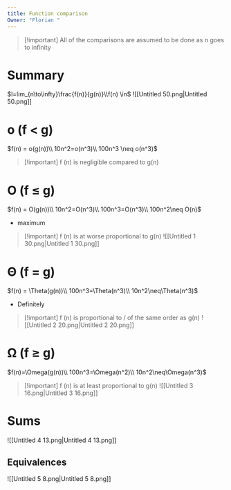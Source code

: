 ```yaml
---
title: Function comparison
Owner: "Florian "
---
```

> [!important] All of the comparisons are assumed to be done as n goes to infinity
# Summary
$l=lim_{n\to\infty}\frac{f(n)}{g(n)}\\f(n) \in$
![[Untitled 50.png|Untitled 50.png]]
# o (f < g)
$f(n) = o(g(n))\\  
10n^2=o(n^3)\\  
100n^3 \neq o(n^3)$

> [!important] f (n) is negligible compared to g(n)
  
# O (f ≤ g)
$f(n) = O(g(n))\\  
10n^2=O(n^3)\\  
100n^3=O(n^3)\\  
100n^2\neq O(n)$
- maximum

> [!important] f (n) is at worse proportional to g(n)
![[Untitled 1 30.png|Untitled 1 30.png]]
# Θ (f = g)
$f(n) = \Theta(g(n))\\  
100n^3=\Theta(n^3)\\  
10n^2\neq\Theta(n^3)$
- Definitely

> [!important] f (n) is proportional to / of the same order as g(n)
![[Untitled 2 20.png|Untitled 2 20.png]]
# Ω (f ≥ g)
$f(n)=\Omega(g(n))\\  
100n^3=\Omega(n^2)\\  
10n^2\neq\Omega(n^3)$

> [!important] f (n) is at least proportional to g(n)
![[Untitled 3 16.png|Untitled 3 16.png]]
# Sums
![[Untitled 4 13.png|Untitled 4 13.png]]
## Equivalences
![[Untitled 5 8.png|Untitled 5 8.png]]